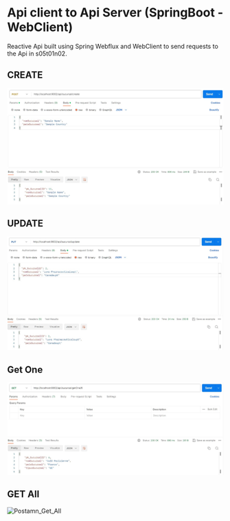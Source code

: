 # Api client to Api Server (SpringBoot - WebClient)

Reactive Api built using Spring Webflux and WebClient to send requests to the Api in s05t01n02.

## CREATE
![Postamn_Create](src/main/resources/images/Create.jpg)

## UPDATE
![Postamn_Update](src/main/resources/images/Update.jpg)

## Get One
![Postamn_Get_One](src/main/resources/images/Get_One.jpg)

## GET All
![Postamn_Get_All](src/main/resources/images/Get_all.jpg)


